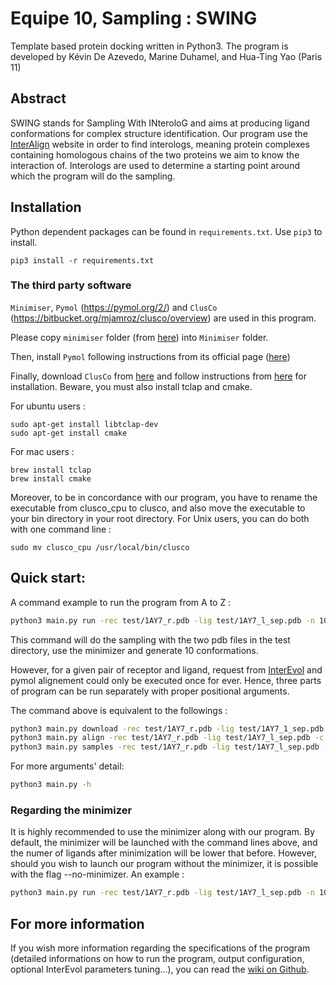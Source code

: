 # Equipe 10, Sampling : SWING
Template based protein docking written in Python3. The program is developed by Kévin De Azevedo, Marine Duhamel, and Hua-Ting Yao (Paris 11)
## Abstract
SWING stands for Sampling With INteroloG and aims at producing ligand conformations for complex structure identification. Our program use the [InterAlign](http://biodev.cea.fr/interevol/) website in order to find interologs, meaning protein complexes containing homologous chains of the two proteins we aim to know the interaction of. Interologs are used to determine a starting point around which the program will do the sampling.

## Installation
Python dependent packages can be found in `requirements.txt`.
Use `pip3` to install.
```
pip3 install -r requirements.txt
```
### The third party software
`Minimiser`, `Pymol` (https://pymol.org/2/) and `ClusCo` (https://bitbucket.org/mjamroz/clusco/overview) are used in this program.

Please copy `minimiser` folder (from [here](https://github.com/meetU-MasterStudents/2017-2018_partage/tree/master/Codes/Minimizer)) into `Minimiser` folder.

Then, install `Pymol` following instructions from its official page ([here](http://www.pymol.org/install))

Finally, download `ClusCo` from [here](https://bitbucket.org/mjamroz/clusco/downloads/) and follow instructions from [here](https://bitbucket.org/mjamroz/clusco/overview) for installation. Beware, you must also install tclap and cmake.

For ubuntu users :
```
sudo apt-get install libtclap-dev
sudo apt-get install cmake
```
For mac users :
```
brew install tclap
brew install cmake
```
Moreover, to be in concordance with our program, you have to rename the executable from clusco_cpu to clusco, and also move the executable to your bin directory in your root directory. For Unix users, you can do both with one command line :
```
sudo mv clusco_cpu /usr/local/bin/clusco
```


## Quick start:
A command example to run the program from A to Z :
```bash
python3 main.py run -rec test/1AY7_r.pdb -lig test/1AY7_l_sep.pdb -n 10
```
This command will do the sampling with the two pdb files in the test directory, use the minimizer and generate 10 conformations.

However, for a given pair of receptor and ligand, request from [InterEvol](http://biodev.cea.fr/interevol/) and pymol alignement could only be executed once for ever. Hence, three parts of program can be run separately with proper positional arguments.

The command above is equivalent to the followings :
```bash
python3 main.py download -rec test/1AY7_r.pdb -lig test/1AY7_1_sep.pdb
python3 main.py align -rec test/1AY7_r.pdb -lig test/1AY7_l_sep.pdb -c out/Inter/Inter.conf
python3 main.py samples -rec test/1AY7_r.pdb -lig test/1AY7_l_sep.pdb -n 10 -c out/Inter/Samples.conf
```

For more arguments' detail:
```bash
python3 main.py -h
```

### Regarding the minimizer
It is highly recommended to use the minimizer along with our program. By default, the minimizer will be launched with the command lines above, and the numer of ligands after minimization will be lower that before. However, should you wish to launch our program without the minimizer, it is possible with the flag --no-minimizer. An example :

```bash
python3 main.py run -rec test/1AY7_r.pdb -lig test/1AY7_l_sep.pdb -n 10 --no-minimizer
```

## For more information
If you wish more information regarding the specifications of the program (detailed informations on how to run the program, output configuration, optional InterEvol parameters tuning...), you can read the [wiki on Github](https://github.com/meetU-MasterStudents/2017-2018_Equipe10/wiki).
